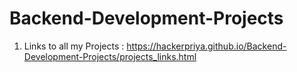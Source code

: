 # Backend-Development-Projects 
  1. Links to all my Projects : https://hackerpriya.github.io/Backend-Development-Projects/projects_links.html
